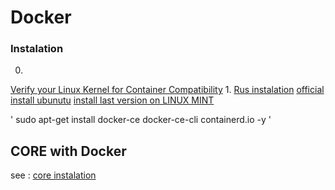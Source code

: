 # Docker 

### Instalation 

0. 
[Verify your Linux Kernel for Container Compatibility](https://blog.hypriot.com/post/verify-kernel-container-compatibility/)
1. 
[Rus instalation](https://www.digitalocean.com/community/tutorials/how-to-install-and-use-docker-on-ubuntu-20-04-ru)
[official install ubunutu](https://docs.docker.com/engine/install/ubuntu/)
[install last version on LINUX MINT](https://www.techrepublic.com/article/install-the-latest-version-of-the-docker-engine-to-avoid-vulnerabilities/)

' sudo apt-get install docker-ce docker-ce-cli containerd.io -y '

## CORE with Docker 

see : [core instalation](http://coreemu.github.io/core/install.html)
